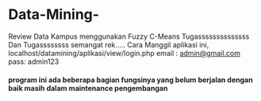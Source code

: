 # Data-Mining-
Review Data Kampus menggunakan Fuzzy C-Means
Tugassssssssssssss Dan Tugassssssss semangat rek.....
Cara Manggil aplikasi ini, localhost/datamining/aplikasi/view/login.php
email : admin@gmail.com
pass: admin123
#### program ini ada beberapa bagian fungsinya yang belum berjalan dengan baik masih dalam maintenance pengembangan ####
